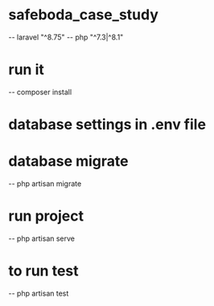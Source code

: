 # safeboda_case_study

-- laravel "^8.75"
-- php "^7.3|^8.1"

# run it
-- composer install

# database settings in .env file

# database migrate 
-- php artisan migrate

# run project 
-- php artisan serve

# to run test
-- php artisan test